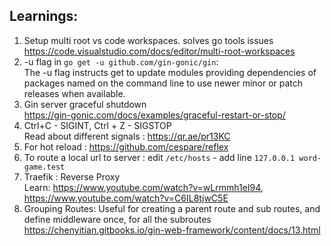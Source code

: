 ## Learnings:
1. Setup multi root vs code workspaces. solves go tools issues <br>
https://code.visualstudio.com/docs/editor/multi-root-workspaces
2. -u flag in `go get -u github.com/gin-gonic/gin`:<br>
 The -u flag instructs get to update modules providing dependencies
of packages named on the command line to use newer minor or patch
releases when available.
3. Gin server graceful shutdown  <br>
https://gin-gonic.com/docs/examples/graceful-restart-or-stop/
4. Ctrl+C - SIGINT, Ctrl + Z - SIGSTOP <br>
Read about different signals : https://qr.ae/pr13KC
5. For hot reload : https://github.com/cespare/reflex
6. To route a local url to server : edit `/etc/hosts` - add line `127.0.0.1 word-game.test`
7. Traefik : Reverse Proxy <br>Learn: https://www.youtube.com/watch?v=wLrmmh1eI94, https://www.youtube.com/watch?v=C6IL8tjwC5E
8. Grouping Routes: Useful for creating a parent route and sub routes, and define middleware once, for all the subroutes<br> https://chenyitian.gitbooks.io/gin-web-framework/content/docs/13.html


